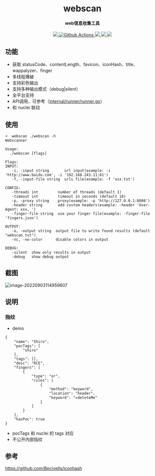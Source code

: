 <h1 align="center">
	webscan
</h1>

<h4 align="center">web信息收集工具</h4>

<p align="center">
  <a href="https://opensource.org/licenses/MIT">
    <img src="https://img.shields.io/badge/license-MIT-_red.svg">
  </a>
  <a href="https://github.com/niudaii/webscan/actions">
    <img src="https://img.shields.io/github/workflow/status/niudaii/webscan/Release?style=flat-square" alt="Github Actions">
  </a>
  <a href="https://goreportcard.com/report/github.com/niudaii/webscan">
    <img src="https://goreportcard.com/badge/github.com/niudaii/webscan">
  </a>
  <a href="https://github.com/niudaii/webscan/releases">
    <img src="https://img.shields.io/github/release/niudaii/webscan/all.svg?style=flat-square">
  </a>
  <a href="https://github.com/niudaii/webscan/releases">
  	<img src="https://img.shields.io/github/downloads/niudaii/webscan/total">
  </a>
</p>


## 功能

- 获取 statusCode、contentLength、favicon、iconHash、title、wappalyzer、finger
- 多线程爆破
- 支持彩色输出
- 支持多种输出模式（debug|silent）
- 全平台支持
- API调用，可参考（[internal/runner/runner.go](https://github.com/niudaii/webscan/blob/main/internal/runner/runner.go)）
- 和 nuclei 联动

## 使用

```
➜  webscan ./webscan -h
Webscanner

Usage:
  ./webscan [flags]

Flags:
INPUT:
   -i, -input string       url input(example: -i 'http://www.baidu.com', -i '192.168.243.11:81')
   -f, -input-file string  urls file(example: -f 'xxx.txt')

CONFIG:
   -threads int         number of threads (default 1)
   -timeout int         timeout in seconds (default 10)
   -p, -proxy string    proxy(example: -p 'http://127.0.0.1:8080')
   -header string       add custom headers(example: -header 'User-Agent: xxx, ')
   -finger-file string  use your finger file(example: -finger-file 'fingers.json')

OUTPUT:
   -o, -output string  output file to write found results (default "webscan.txt")
   -nc, -no-color      disable colors in output

DEBUG:
   -silent  show only results in output
   -debug   show debug output
```

## 截图

![image-20220903114959607](https://nnotes.oss-cn-hangzhou.aliyuncs.com/notes/image-20220903114959607.png)

## 说明

### 指纹

- demo

```
{
    "name": "Shiro",
    "pocTags": [
        "shiro"
    ],
    "tags": [],
    "desc": "RCE",
    "fingers": [
        {
            "type": "or",
            "rules": [
                {
                    "method": "keyword",
                    "location": "header",
                    "keyword": "=deleteMe"
                }
            ]
        }
    ],
    "hasPoc": true
}
```

- pocTags 和 nuclei 的 tags 对应
- 不公开内部指纹



## 参考

https://github.com/Becivells/iconhash